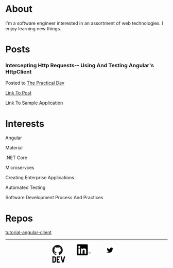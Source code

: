 # About
I'm a software engineer interested in an assortment of web technologies. I enjoy learning new things.

# Posts
### Intercepting Http Requests-- Using And Testing Angular's HttpClient
Posted to [The Practical Dev](https://dev.to/)

[Link To Post](https://dev.to/alisaduncan/intercepting-http-requests---using-and-testing-angulars-httpclient)

[Link To Sample Application](https://alisaduncan.github.io/tutorial-angular-httpclient/)

# Interests
Angular

Material

.NET Core

Microservces

Creating Enterprise Applications

Automated Testing

Software Development Process And Practices

# Repos
[tutorial-angular-client](https://github.com/alisaduncan/tutorial-angular-httpclient)


---
<div style="margin:auto;width:50%">
    <a style="padding-left:20px;padding-right:20px;" href="https://github.com/alisaduncan"><img src="./assets/icons/GitHub-Mark-32px.png"></a>
    <a style="padding-left:20px;padding-right:20px;" href="https://www.linkedin.com/in/jalisaduncan/"><img src="./assets/icons/In-Black-34px-R.png"></a>
    <a style="padding-left:20px;padding-right:20px;" href="https://twitter.com/AlisaDuncan"><img src="./assets/icons/Twitter-32px.png"></a>
    <a style="padding-left:20px;padding-right:20px;" href="https://dev.to/alisaduncan"><img style="width:40px;padding-bottom:6px;" src="./assets/icons/practical-dev.svg" ></a>
</div>
